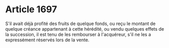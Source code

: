 # Article 1697

S'il avait déjà profité des fruits de quelque fonds, ou reçu le montant de quelque créance appartenant à cette hérédité, ou vendu quelques effets de la succession, il est tenu de les rembourser à l'acquéreur, s'il ne les a expressément réservés lors de la vente.
